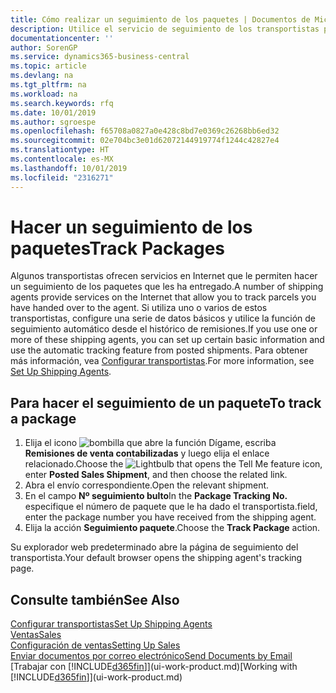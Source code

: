 ```yaml
---
title: Cómo realizar un seguimiento de los paquetes | Documentos de Microsoft
description: Utilice el servicio de seguimiento de los transportistas para ver el progreso de una entrega.
documentationcenter: ''
author: SorenGP
ms.service: dynamics365-business-central
ms.topic: article
ms.devlang: na
ms.tgt_pltfrm: na
ms.workload: na
ms.search.keywords: rfq
ms.date: 10/01/2019
ms.author: sgroespe
ms.openlocfilehash: f65708a0827a0e428c8bd7e0369c26268bb6ed32
ms.sourcegitcommit: 02e704bc3e01d62072144919774f1244c42827e4
ms.translationtype: HT
ms.contentlocale: es-MX
ms.lasthandoff: 10/01/2019
ms.locfileid: "2316271"
---
```

# <a name="track-packages"></a><span data-ttu-id="f9c2a-103">Hacer un seguimiento de los paquetes</span><span class="sxs-lookup"><span data-stu-id="f9c2a-103">Track Packages</span></span>
<span data-ttu-id="f9c2a-104">Algunos transportistas ofrecen servicios en Internet que le permiten hacer un seguimiento de los paquetes que les ha entregado.</span><span class="sxs-lookup"><span data-stu-id="f9c2a-104">A number of shipping agents provide services on the Internet that allow you to track parcels you have handed over to the agent.</span></span> <span data-ttu-id="f9c2a-105">Si utiliza uno o varios de estos transportistas, configure una serie de datos básicos y utilice la función de seguimiento automático desde el histórico de remisiones.</span><span class="sxs-lookup"><span data-stu-id="f9c2a-105">If you use one or more of these shipping agents, you can set up certain basic information and use the automatic tracking feature from posted shipments.</span></span> <span data-ttu-id="f9c2a-106">Para obtener más información, vea [Configurar transportistas](sales-how-to-set-up-shipping-agents.md).</span><span class="sxs-lookup"><span data-stu-id="f9c2a-106">For more information, see [Set Up Shipping Agents](sales-how-to-set-up-shipping-agents.md).</span></span>  

## <a name="to-track-a-package"></a><span data-ttu-id="f9c2a-107">Para hacer el seguimiento de un paquete</span><span class="sxs-lookup"><span data-stu-id="f9c2a-107">To track a package</span></span>
1. <span data-ttu-id="f9c2a-108">Elija el icono ![bombilla que abre la función Dígame](media/ui-search/search_small.png "Dígame que desea hacer"), escriba **Remisiones de venta contabilizadas** y luego elija el enlace relacionado.</span><span class="sxs-lookup"><span data-stu-id="f9c2a-108">Choose the ![Lightbulb that opens the Tell Me feature](media/ui-search/search_small.png "Tell me what you want to do") icon, enter **Posted Sales Shipment**, and then choose the related link.</span></span>
2. <span data-ttu-id="f9c2a-109">Abra el envío correspondiente.</span><span class="sxs-lookup"><span data-stu-id="f9c2a-109">Open the relevant shipment.</span></span>
3. <span data-ttu-id="f9c2a-110">En el campo **Nº seguimiento bulto**</span><span class="sxs-lookup"><span data-stu-id="f9c2a-110">In the **Package Tracking No.**</span></span> <span data-ttu-id="f9c2a-111">especifique el número de paquete que le ha dado el transportista.</span><span class="sxs-lookup"><span data-stu-id="f9c2a-111">field, enter the package number you have received from the shipping agent.</span></span>
4. <span data-ttu-id="f9c2a-112">Elija la acción **Seguimiento paquete**.</span><span class="sxs-lookup"><span data-stu-id="f9c2a-112">Choose the **Track Package** action.</span></span>

<span data-ttu-id="f9c2a-113">Su explorador web predeterminado abre la página de seguimiento del transportista.</span><span class="sxs-lookup"><span data-stu-id="f9c2a-113">Your default browser opens the shipping agent's tracking page.</span></span>

## <a name="see-also"></a><span data-ttu-id="f9c2a-114">Consulte también</span><span class="sxs-lookup"><span data-stu-id="f9c2a-114">See Also</span></span>
[<span data-ttu-id="f9c2a-115">Configurar transportistas</span><span class="sxs-lookup"><span data-stu-id="f9c2a-115">Set Up Shipping Agents</span></span>](sales-how-to-set-up-shipping-agents.md)  
[<span data-ttu-id="f9c2a-116">Ventas</span><span class="sxs-lookup"><span data-stu-id="f9c2a-116">Sales</span></span>](sales-manage-sales.md)  
[<span data-ttu-id="f9c2a-117">Configuración de ventas</span><span class="sxs-lookup"><span data-stu-id="f9c2a-117">Setting Up Sales</span></span>](sales-setup-sales.md)  
[<span data-ttu-id="f9c2a-118">Enviar documentos por correo electrónico</span><span class="sxs-lookup"><span data-stu-id="f9c2a-118">Send Documents by Email</span></span>](ui-how-send-documents-email.md)  
<span data-ttu-id="f9c2a-119">[Trabajar con [!INCLUDE[d365fin](includes/d365fin_md.md)]](ui-work-product.md)</span><span class="sxs-lookup"><span data-stu-id="f9c2a-119">[Working with [!INCLUDE[d365fin](includes/d365fin_md.md)]](ui-work-product.md)</span></span>
